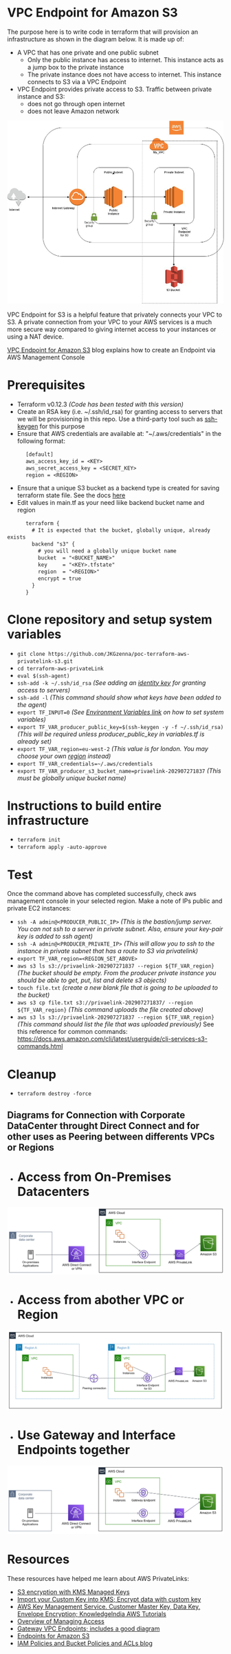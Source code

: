 # VPC Endpoint for Amazon S3
The purpose here is to write code in terraform that will provision an infrastructure as shown in the diagram below. It is made up of:
- A VPC that has one private and one public subnet
  - Only the public instance has access to internet. This instance acts as a jump box to the private instance
  - The private instance does not have access to internet. This instance connects to S3 via a VPC Endpoint
- VPC Endpoint provides private access to S3. Traffic between private instance and S3:
  - does not go through open internet
  - does not leave Amazon network

![Infrastructure](./pics/PoC-Diagram-VPC.jpeg "Infrastructure")

VPC Endpoint for S3 is a helpful feature that privately connects your VPC to S3. A private connection from your VPC to your AWS services is a much more secure way compared to giving internet access to your instances or using a NAT device.

[VPC Endpoint for Amazon S3](https://aws.amazon.com/blogs/aws/new-vpc-endpoint-for-amazon-s3/) blog explains how to create an Endpoint via AWS Management Console


# Prerequisites
- Terraform v0.12.3 _(Code has been tested with this version)_
- Create an RSA key (i.e. ~/.ssh/id_rsa) for granting access to servers that we will be provisioning in this repo. Use a third-party tool such as [ssh-keygen](https://www.ssh.com/ssh/keygen/) for this purpose
- Ensure that AWS credentials are available at: "~/.aws/credentials" in the following format:
```
      [default]
      aws_access_key_id = <KEY>
      aws_secret_access_key = <SECRET_KEY>
      region = <REGION>
```
- Ensure that a unique S3 bucket as a backend type is created for saving terraform state file. See the docs [here](https://www.terraform.io/docs/backends/types/s3.html)
- Edit values in main.tf as your need liike backend bucket name and region
```
      terraform {
        # It is expected that the bucket, globally unique, already exists
        backend "s3" {
          # you will need a globally unique bucket name
          bucket  = "<BUCKET_NAME>"
          key     = "<KEY>.tfstate"
          region  = "<REGION>"
          encrypt = true
        }
      }
```

# Clone repository and setup system variables
- `git clone https://github.com/JKGzenna/poc-terraform-aws-privatelink-s3.git`
- `cd terraform-aws-privateLink`
- `eval $(ssh-agent)`
- `ssh-add -k ~/.ssh/id_rsa` _(See adding an [identity key](https://www.ssh.com/ssh/add) for granting access to servers)_
- `ssh-add -l` _(This command should show what keys have been added to the agent)_
- `export TF_INPUT=0` _(See [Environment Variables link](https://www.terraform.io/docs/commands/environment-variables.html) on how to set system variables)_
- `export TF_VAR_producer_public_key=$(ssh-keygen -y -f ~/.ssh/id_rsa)` _(This will be required unless producer_public_key in variables.tf is already set)_
- `export TF_VAR_region=eu-west-2` _(This value is for london. You may choose your own [region](https://docs.aws.amazon.com/general/latest/gr/rande.html) instead)_
- `export TF_VAR_credentials=~/.aws/credentials`
- `export TF_VAR_producer_s3_bucket_name=privaelink-202907271837` _(This must be globally unique bucket name)_

# Instructions to build entire infrastructure
- `terraform init`
- `terraform apply -auto-approve`

# Test
Once the command above has completed successfully, check aws management console in your selected region. Make a note of IPs public and private EC2 instances:
- `ssh -A admin@<PRODUCER_PUBLIC_IP>` _(This is the bastion/jump server. You can not ssh to a server in private subnet. Also, ensure your key-pair key is added to ssh agent)_
- `ssh -A admin@<PRODUCER_PRIVATE_IP>` _(This will allow you to ssh to the instance in private subnet that has a route to S3 via privatelink)_
- `export TF_VAR_region=<REGION_SET_ABOVE>`
- `aws s3 ls s3://privaelink-202907271837 --region ${TF_VAR_region}` _(The bucket should be empty. From the producer private instance you should be able to get, put, list and delete s3 objects)_
- `touch file.txt` _(create a new blank file that is going to be uploaded to the bucket)_
- `aws s3 cp file.txt s3://privaelink-202907271837/ --region ${TF_VAR_region}` _(This command uploads the file created above)_
- `aws s3 ls s3://privaelink-202907271837 --region ${TF_VAR_region}` _(This command should list the file that was uploaded previously)_
See this reference for common commands: https://docs.aws.amazon.com/cli/latest/userguide/cli-services-s3-commands.html


# Cleanup
- `terraform destroy -force`


## Diagrams for Connection with Corporate DataCenter throught Direct Connect and for other uses as Peering between differents VPCs or Regions

- # Access from On-Premises Datacenters
![Infrastructure](./pics/Access-from-On-Premises.jpeg "Access from on-premises")

- # Access from abother VPC or Region
![Infrastructure](./pics/Access-from-abother-VPC-or-Region.jpeg "Access from abother VPC or region")

- # Use Gateway and Interface Endpoints together
![Infrastructure](./pics/Use-Gateway-and-Interface-Endpoints-together.jpeg "Access from abother VPC or region")



# Resources
These resources have helped me learn about AWS PrivateLinks:
- [S3 encryption with KMS Managed Keys](https://www.youtube.com/watch?v=jZYkJf-9yXI)
- [Import your Custom Key into KMS; Encrypt data with custom key](https://www.youtube.com/watch?v=VIWMezx8XiQ)
- [AWS Key Management Service. Customer Master Key, Data Key, Envelope Encryption; KnowledgeIndia AWS Tutorials](https://www.youtube.com/watch?v=fmqzUCtC6Aw)
- [Overview of Managing Access](https://docs.aws.amazon.com/AmazonS3/latest/dev/access-control-overview.html)
- [Gateway VPC Endpoints; includes a good diagram](https://docs.aws.amazon.com/vpc/latest/userguide/vpce-gateway.html)
- [Endpoints for Amazon S3](https://docs.aws.amazon.com/vpc/latest/userguide/vpc-endpoints-s3.html)
- [IAM Policies and Bucket Policies and ACLs blog](https://aws.amazon.com/blogs/security/iam-policies-and-bucket-policies-and-acls-oh-my-controlling-access-to-s3-resources/)
